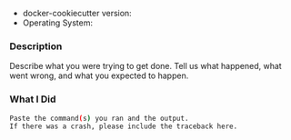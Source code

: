 - docker-cookiecutter version:
- Operating System:

### Description

Describe what you were trying to get done.
Tell us what happened, what went wrong, and what you expected to happen.

### What I Did

```sh
Paste the command(s) you ran and the output.
If there was a crash, please include the traceback here.
```
